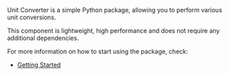 Unit Converter is a simple Python package, allowing you to perform various unit conversions.

This component is lightweight, high performance and does not require any additional dependencies.

For more information on how to start using the package, check:

* [Getting Started](getting_started.md)